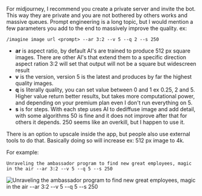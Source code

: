 For midjourney, I recommend you create a private server and invite the bot. This way they are private and you are not bothered by others works and massive queues. Prompt engineering is a long topic, but I would mention a few parameters you add to the end to massively improve the quality. ex: 
```
/imagine image url <prompt> --ar 3:2 --v 5 --q 2 --s 250
```
* **ar** is aspect ratio, by default AI's are trained to produce 512 px square images. There are other AI's that extend them to a specific direction aspect ration 3:2 will set that output will not be a square but widescreen result
* **v** is the version, version 5 is the latest and produces by far the highest quality images.
* **q** is literally quality, you can set value between 0 and 1 ex 0.25, 2 and 5. Higher value return better results, but takes more computational power, and depending on your premium plan even I don't run everything on 5.
* **s** is for steps. With each step uses AI to dediffuse image and add detail, with some algorithms 50 is fine and it does not improve after that for others it depends. 250 seems like an overkill, but I happen to use it.

There is an option to upscale inside the app, but people also use external tools to do that. Basically doing so will increase ex: 512 px image to 4k.

For example:
```
Unraveling the ambassador program to find new great employees, magic in the air --ar 3:2 --v 5 --q 5 --s 250
```
![Unraveling the ambassador program to find new great employees, magic in the air --ar 3:2 --v 5 --q 5 --s 250](https://media.discordapp.net/attachments/313326716879896577/1089852917571395664/margusmartsepp_Unraveling_the_ambassador_program_to_find_new_gr_8592871b-3de2-4fcb-9140-816fe44cb5ff.png?width=1014&height=676)